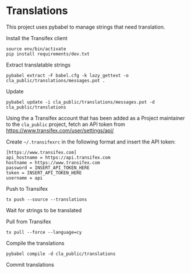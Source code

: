 # Translations

This project uses pybabel to manage strings that need translation. 

Install the Transifex client

    source env/bin/activate
    pip install requirements/dev.txt

Extract translatable strings

    pybabel extract -F babel.cfg -k lazy_gettext -o cla_public/translations/messages.pot .
    
Update

    pybabel update -i cla_public/translations/messages.pot -d cla_public/translations

Using the a Transifex account that has been added as a Project maintainer to the `cla_public` project,
fetch an API token from https://www.transifex.com/user/settings/api/

Create `~/.transifexrc` in the following format and insert the API token:

    [https://www.transifex.com]
    api_hostname = https://api.transifex.com
    hostname = https://www.transifex.com
    password = INSERT_API_TOKEN_HERE
    token = INSERT_API_TOKEN_HERE
    username = api

Push to Transifex
        
    tx push --source --translations

Wait for strings to be translated

Pull from Transifex

    tx pull --force --language=cy
        
Compile the translations

    pybabel compile -d cla_public/translations

Commit translations
